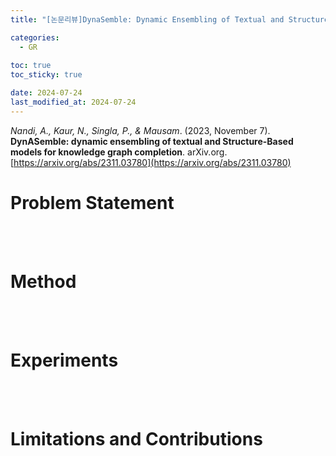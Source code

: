```yaml
---
title: "[논문리뷰]DynaSemble: Dynamic Ensembling of Textual and Structure-Based Models for Knowledge Graph Completion"

categories: 
  - GR
  
toc: true
toc_sticky: true

date: 2024-07-24
last_modified_at: 2024-07-24
---
```


*Nandi, A., Kaur, N., Singla, P., & Mausam*. (2023, November 7). **DynASemble: dynamic ensembling of textual and Structure-Based models for knowledge graph completion**. arXiv.org. [https://arxiv.org/abs/2311.03780](https://arxiv.org/abs/2311.03780)

# Problem Statement



<br/>
<br/>

# Method



<br/>
<br/>


# Experiments



<br/>
<br/>

# Limitations and Contributions
